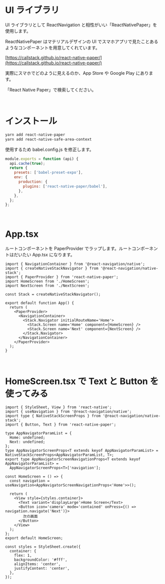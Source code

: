 # UI ライブラリ

UI ライブラリとして ReactNavigation と相性がいい「ReactNativePaper」を使用します。

ReactNativePaper はマテリアルデザインの UI でスマホアプリで見たことあるようなコンポーネントを用意してくれています。

[https://callstack.github.io/react-native-paper/](https://callstack.github.io/react-native-paper/)

実際にスマホでどのように見えるのか、App Store や Google Play にあります。

「React Native Paper」で検索してください。

<br>

# インストール

```zsh
yarn add react-native-paper
yarn add react-native-safe-area-context
```

使用するため babel.config.js を修正します。

```js
module.exports = function (api) {
  api.cache(true);
  return {
    presets: ['babel-preset-expo'],
    env: {
      production: {
        plugins: ['react-native-paper/babel'],
      },
    },
  };
};
```

<br>

# App.tsx

ルートコンポーネントを PaperProvider でラップします。ルートコンポーネントはだいたい App.tsx になります。

```tsx
import { NavigationContainer } from '@react-navigation/native';
import { createNativeStackNavigator } from '@react-navigation/native-stack';
import { PaperProvider } from 'react-native-paper';
import HomeScreen from './HomeScreen';
import NextScreen from './NextScreen';

const Stack = createNativeStackNavigator();

export default function App() {
  return (
    <PaperProvider>
      <NavigationContainer>
        <Stack.Navigator initialRouteName='Home'>
          <Stack.Screen name='Home' component={HomeScreen} />
          <Stack.Screen name='Next' component={NextScreen} />
        </Stack.Navigator>
      </NavigationContainer>
    </PaperProvider>
  );
}
```

<br>

# HomeScreen.tsx で Text と Button を使ってみる

```tsx
import { StyleSheet, View } from 'react-native';
import { useNavigation } from '@react-navigation/native';
import type { NativeStackScreenProps } from '@react-navigation/native-stack';
import { Button, Text } from 'react-native-paper';

type AppNavigatorParamList = {
  Home: undefined;
  Next: undefined;
};
type AppNavigatorScreenProps<T extends keyof AppNavigatorParamList> = NativeStackScreenProps<AppNavigatorParamList, T>;
export type AppNavigatorScreenNavigationProps<T extends keyof AppNavigatorParamList> =
  AppNavigatorScreenProps<T>['navigation'];

const HomeScreen = () => {
  const navigation = useNavigation<AppNavigatorScreenNavigationProps<'Home'>>();

  return (
    <View style={styles.container}>
      <Text variant='displayLarge'>Home Screen</Text>
      <Button icon='camera' mode='contained' onPress={() => navigation.navigate('Next')}>
        次の画面
      </Button>
    </View>
  );
};
export default HomeScreen;

const styles = StyleSheet.create({
  container: {
    flex: 1,
    backgroundColor: '#fff',
    alignItems: 'center',
    justifyContent: 'center',
  },
});
```
